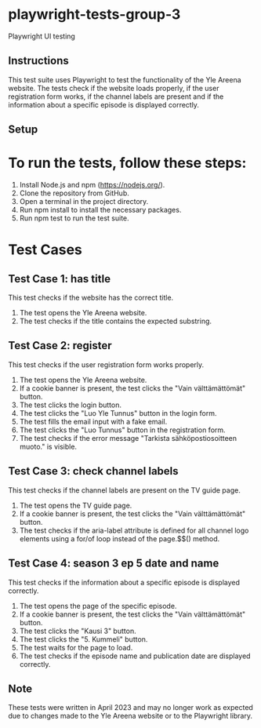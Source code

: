 # playwright-tests-group-3
Playwright UI testing

## Instructions
This test suite uses Playwright to test the functionality of the Yle Areena website. 
The tests check if the website loads properly, if the user registration form works, if the channel labels are present 
and if the information about a specific episode is displayed correctly.

## Setup
# To run the tests, follow these steps:

1. Install Node.js and npm (https://nodejs.org/).
2. Clone the repository from GitHub.
3. Open a terminal in the project directory.
4. Run npm install to install the necessary packages.
5. Run npm test to run the test suite.

# Test Cases
## Test Case 1: has title
This test checks if the website has the correct title.

1. The test opens the Yle Areena website.
2. The test checks if the title contains the expected substring.

## Test Case 2: register
This test checks if the user registration form works properly.

1. The test opens the Yle Areena website.
2. If a cookie banner is present, the test clicks the "Vain välttämättömät" button.
3. The test clicks the login button.
4. The test clicks the "Luo Yle Tunnus" button in the login form.
5. The test fills the email input with a fake email.
6. The test clicks the "Luo Tunnus" button in the registration form.
7. The test checks if the error message "Tarkista sähköpostiosoitteen muoto." is visible.

## Test Case 3: check channel labels
This test checks if the channel labels are present on the TV guide page.

1. The test opens the TV guide page.
2. If a cookie banner is present, the test clicks the "Vain välttämättömät" button.
3. The test checks if the aria-label attribute is defined for all channel logo elements using a for/of loop instead of the page.$$() method.

## Test Case 4: season 3 ep 5 date and name
This test checks if the information about a specific episode is displayed correctly.

1. The test opens the page of the specific episode.
2. If a cookie banner is present, the test clicks the "Vain välttämättömät" button.
3. The test clicks the "Kausi 3" button.
4. The test clicks the "5. Kummeli" button.
5. The test waits for the page to load.
6. The test checks if the episode name and publication date are displayed correctly.

## Note
These tests were written in April 2023 and may no longer work as expected due to changes made to the Yle Areena website or to the Playwright library.
